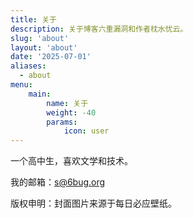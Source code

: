 ```yaml
---
title: 关于
description: 关于博客六重漏洞和作者枕水忧云。
slug: 'about'
layout: 'about'
date: '2025-07-01'
aliases:
  - about
menu:
    main:
        name: 关于
        weight: -40
        params:
            icon: user
---
```


一个高中生，喜欢文学和技术。

我的邮箱：s@6bug.org

版权申明：封面图片来源于每日必应壁纸。
